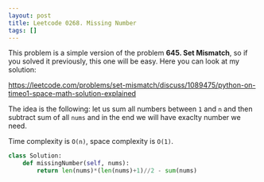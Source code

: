 ```yaml
---
layout: post
title: Leetcode 0268. Missing Number
tags: []
---
```


This problem is a simple version of the problem **645. Set Mismatch**, so if you solved it previously, this one will be easy. Here you can look at my solution:

https://leetcode.com/problems/set-mismatch/discuss/1089475/python-on-timeo1-space-math-solution-explained

The idea is the following: let us sum all numbers between `1` and `n` and then subtract sum of all `nums` and in the end we will have exaclty number we need.

Time complexity is `O(n)`, space complexity is `O(1)`.

```python
class Solution:
    def missingNumber(self, nums):
        return len(nums)*(len(nums)+1)//2 - sum(nums)
```
